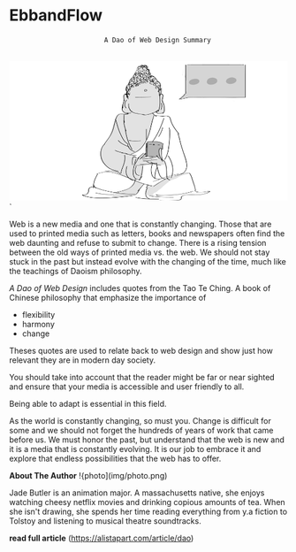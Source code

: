 # EbbandFlow

                            A Dao of Web Design Summary
                       
           
                     
![Hero image for summary](img/ebb_flow.png)`



 
Web is a new media and one that is constantly changing. Those that are used to printed media such as letters, 
books and newspapers often find the web daunting and refuse to submit to change. There is a rising tension between the old ways of printed media vs. the web. We should not stay stuck in the past but instead evolve with the changing of the time, much like the teachings of Daoism philosophy.


_A Dao of Web Design_ includes quotes from the Tao Te Ching. A book of Chinese philosophy that emphasize the
importance of 

* flexibility
* harmony 
* change 

Theses quotes are used to relate back to web design and show just how 
relevant they are in modern day society.


You should take into account that the reader might be far or near sighted and ensure 
that your media is accessible and user friendly to all. 

Being able to adapt is essential in this field.

As the world is constantly changing, so must you. 
Change is difficult for some and we should not forget the hundreds of years of work that came before us. 
We must honor the past, but understand that the web is new and it is a media that is constantly evolving. 
It is our job to embrace it and explore that endless possibilities that the web has to offer.







**About The Author**
!{photo](img/photo.png)



  Jade Butler is an animation major. A massachusetts native, she enjoys watching cheesy netflix movies and drinking copious amounts of tea. When she isn't drawing, she spends her time reading everything from y.a fiction to Tolstoy and listening to musical theatre soundtracks.


 


**read full article** (https://alistapart.com/article/dao)
